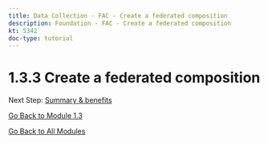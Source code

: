 ```yaml
---
title: Data Collection - FAC - Create a federated composition
description: Foundation - FAC - Create a federated composition
kt: 5342
doc-type: tutorial
---
```

# 1.3.3 Create a federated composition

Next Step: [Summary & benefits](./summary.md)

[Go Back to Module 1.3](./fac.md)

[Go Back to All Modules](../../../overview.md)
